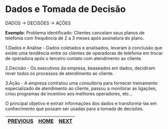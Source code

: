# Dados e Tomada de Decisão

DADOS -> DECISÕES -> AÇÕES

__Exemplo__:
Problema identificado: 
Clientes cancelam seus planos de telefonia com frequência de 2 a 3 meses após assinatura do plano.

1.Dados e Análise - Dados coletados e analisados, levaram à conclusão que existe uma tendência entre os clientes de operadoras de telefonia em trocar de operadora após o terceiro contato com atendimento ao cliente.

2.Decisão - Os executivos da empresa, beaseados em dados, decidiram rever todos os processos de atendimento ao cliente.

3.Ação - A empresa contratou uma consultoria para fornecer treinamento especializado de atendimento ao cliente, passou a monitorar as ligações, criou programas de incentivo aos melhores operadores, etc...

O principal objetivo é extrair informações dos dados e transformá-las em conhecimento que possam ser usadas para a tomada de decisões.

[PREVIOUS](/1.%20O%20que%20%C3%A9%20Ci%C3%AAncia%20de%20Dados/04.%20Import%C3%A2ncia%20da%20Ci%C3%AAncia%20em%20Ci%C3%AAncia%20de%20Dados.md) | [HOME](/README.md) | [NEXT](/1.%20O%20que%20%C3%A9%20Ci%C3%AAncia%20de%20Dados/06.%20O%20Processo%20Data-Driven.md)
-|-|-